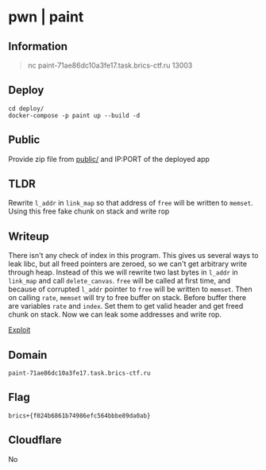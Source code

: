 # pwn | paint

## Information

> nc paint-71ae86dc10a3fe17.task.brics-ctf.ru 13003

## Deploy

```
cd deploy/
docker-compose -p paint up --build -d
```

## Public

Provide zip file from [public/](./public/) and IP:PORT of the deployed app

## TLDR

Rewrite `l_addr` in `link_map` so that address of `free` will be written to `memset`. Using this free fake chunk on stack and write rop

## Writeup

There isn't any check of index in this program. This gives us several ways to leak libc, but all freed pointers are zeroed, so we can't get arbitrary write through heap. Instead of this we will rewrite two last bytes in `l_addr` in `link_map` and call `delete_canvas`. `free` will be called at first time, and because of corrupted `l_addr` pointer to `free` will be written to `memset`. Then on calling `rate`, `memset` will try to free buffer on stack. Before buffer there are variables `rate` and `index`. Set them to get valid header and get freed chunk on stack. Now we can leak some addresses and write rop.

[Exploit](./solve/sploit.py)

## Domain
`paint-71ae86dc10a3fe17.task.brics-ctf.ru`

## Flag

```
brics+{f024b6861b74986efc564bbbe89da0ab}
```

## Cloudflare
No
